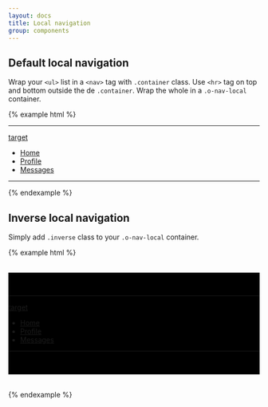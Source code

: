 ```yaml
---
layout: docs
title: Local navigation
group: components
---
```


## Default local navigation

Wrap your `<ul>` list in a `<nav>` tag with `.container` class. Use `<hr>` tag on top and bottom outside the de `.container`. Wrap the whole in a `.o-nav-local` container.

{% example html %}
<div class="o-nav-local">
    <hr aria-hidden="true">
    <nav class="container">
        <a class="hidden-sm-up nav-link active local-select" data-toggle="collapse" href="#localNav1" aria-haspopup="true">target</a>
        <ul class="nav nav-inline collapse" id="localNav1">
            <li class="nav-item"><a class="nav-link active" href="#">Home</a></li>
            <li class="nav-item"><a class="nav-link" href="#">Profile</a></li>
            <li class="nav-item"><a class="nav-link" href="#">Messages</a></li>
        </ul>
    </nav>
    <hr aria-hidden="true">
</div>
{% endexample %}

## Inverse local navigation

Simply add `.inverse` class to your `.o-nav-local` container.

{% example html %}
<div style="margin: 2rem 0; padding: 2rem 0; background-color: black;">
    <div class="o-nav-local inverse">
        <hr aria-hidden="true">
        <nav class="container">
            <a class="hidden-sm-up nav-link active local-select" data-toggle="collapse" href="#localNav2" aria-haspopup="true">target</a>
            <ul class="nav nav-inline collapse" id="localNav2">
                <li class="nav-item"><a class="nav-link active" href="#">Home</a></li>
                <li class="nav-item"><a class="nav-link" href="#">Profile</a></li>
                <li class="nav-item"><a class="nav-link" href="#">Messages</a></li>
            </ul>
        </nav>
        <hr aria-hidden="true">
    </div>
</div>
{% endexample %}
